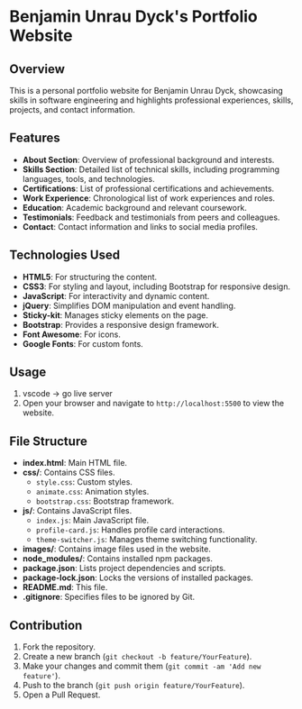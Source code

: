 # Benjamin Unrau Dyck's Portfolio Website

## Overview
This is a personal portfolio website for Benjamin Unrau Dyck, showcasing skills in software engineering and highlights professional experiences, skills, projects, and contact information.

## Features
- **About Section**: Overview of professional background and interests.
- **Skills Section**: Detailed list of technical skills, including programming languages, tools, and technologies.
- **Certifications**: List of professional certifications and achievements.
- **Work Experience**: Chronological list of work experiences and roles.
- **Education**: Academic background and relevant coursework.
- **Testimonials**: Feedback and testimonials from peers and colleagues.
- **Contact**: Contact information and links to social media profiles.

## Technologies Used
- **HTML5**: For structuring the content.
- **CSS3**: For styling and layout, including Bootstrap for responsive design.
- **JavaScript**: For interactivity and dynamic content.
- **jQuery**: Simplifies DOM manipulation and event handling.
- **Sticky-kit**: Manages sticky elements on the page.
- **Bootstrap**: Provides a responsive design framework.
- **Font Awesome**: For icons.
- **Google Fonts**: For custom fonts.

## Usage
1. vscode -> go live server
2. Open your browser and navigate to `http://localhost:5500` to view the website.

## File Structure
- **index.html**: Main HTML file.
- **css/**: Contains CSS files.
  - `style.css`: Custom styles.
  - `animate.css`: Animation styles.
  - `bootstrap.css`: Bootstrap framework.
- **js/**: Contains JavaScript files.
  - `index.js`: Main JavaScript file.
  - `profile-card.js`: Handles profile card interactions.
  - `theme-switcher.js`: Manages theme switching functionality.
- **images/**: Contains image files used in the website.
- **node_modules/**: Contains installed npm packages.
- **package.json**: Lists project dependencies and scripts.
- **package-lock.json**: Locks the versions of installed packages.
- **README.md**: This file.
- **.gitignore**: Specifies files to be ignored by Git.


## Contribution
1. Fork the repository.
2. Create a new branch (`git checkout -b feature/YourFeature`).
3. Make your changes and commit them (`git commit -am 'Add new feature'`).
4. Push to the branch (`git push origin feature/YourFeature`).
5. Open a Pull Request.


